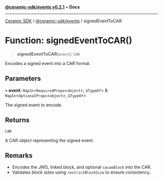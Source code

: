 [**@ceramic-sdk/events v0.2.1**](../README.md) • **Docs**

***

[Ceramic SDK](../../../README.md) / [@ceramic-sdk/events](../README.md) / signedEventToCAR

# Function: signedEventToCAR()

> **signedEventToCAR**(`event`): `CAR`

Encodes a signed event into a CAR format.

## Parameters

• **event**: `MapIn`\<`RequiredProps`\<`object`\>, `$TypeOf`\> & `MapIn`\<`OptionalProps`\<`object`\>, `$TypeOf`\>

The signed event to encode.

## Returns

`CAR`

A CAR object representing the signed event.

## Remarks

- Encodes the JWS, linked block, and optional `cacaoBlock` into the CAR.
- Validates block sizes using `restrictBlockSize` to ensure consistency.

